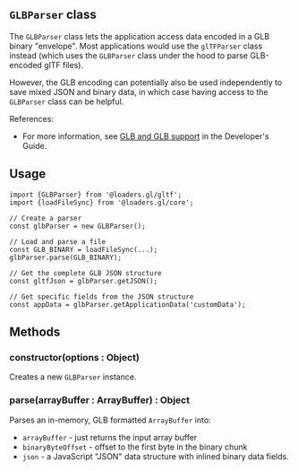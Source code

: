 ## `GLBParser` class

The `GLBParser` class lets the application access data encoded in a GLB binary "envelope". Most applications would use the `glTFParser` class instead (which uses the `GLBParser` class under the hood to parse GLB-encoded glTF files).

However, the GLB encoding can potentially also be used independently to save mixed JSON and binary data, in which case having access to the `GLBParser` class can be helpful.

References:

- For more information, see [GLB and GLB support](docs/) in the Developer's Guide.

## Usage

```
import {GLBParser} from '@loaders.gl/gltf';
import {loadFileSync} from '@loaders.gl/core';

// Create a parser
const glbParser = new GLBParser();

// Load and parse a file
const GLB_BINARY = loadFileSync(...);
glbParser.parse(GLB_BINARY);

// Get the complete GLB JSON structure
const gltfJson = glbParser.getJSON();

// Get specific fields from the JSON structure
const appData = glbParser.getApplicationData('customData');
```

## Methods

### constructor(options : Object)

Creates a new `GLBParser` instance.

### parse(arrayBuffer : ArrayBuffer) : Object

Parses an in-memory, GLB formatted `ArrayBuffer` into:

- `arrayBuffer` - just returns the input array buffer
- `binaryByteOffset` - offset to the first byte in the binary chunk
- `json` - a JavaScript "JSON" data structure with inlined binary data fields.
